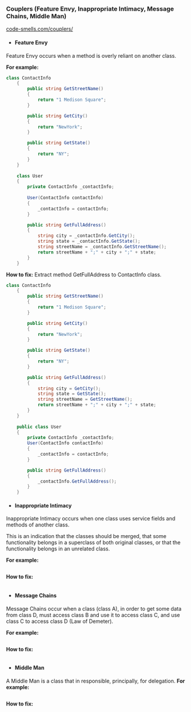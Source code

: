 ### Couplers (Feature Envy, Inappropriate Intimacy, Message Chains, Middle Man)

[code-smells.com/couplers/](https://code-smells.com/couplers/)

- #### Feature Envy
Feature Envy occurs when a method is overly reliant on another class.

**For example:**

```csharp
class ContactInfo
    {
        public string GetStreetName()
        {
            return "1 Medison Square";
        }

        public string GetCity()
        {
            return "NewYork";
        }

        public string GetState()
        {
            return "NY";
        }
    }
 
    class User
    {
        private ContactInfo _contactInfo;
 
        User(ContactInfo contactInfo)
        {
            _contactInfo = contactInfo;
        }

        public string GetFullAddress()
        {
            string city = _contactInfo.GetCity();
            string state = _contactInfo.GetState();
            string streetName = _contactInfo.GetStreetName();
            return streetName + ";" + city + ";" + state;
        }
    }
```

**How to fix:**
Extract method GetFullAddress to ContactInfo class.

```csharp
class ContactInfo
    {
        public string GetStreetName()
        {
            return "1 Medison Square";
        }

        public string GetCity()
        {
            return "NewYork";
        }

        public string GetState()
        {
            return "NY";
        }

        public string GetFullAddress()
        {
            string city = GetCity();
            string state = GetState();
            string streetName = GetStreetName();
            return streetName + ";" + city + ";" + state;
        }
    }
 
    public class User
    {
        private ContactInfo _contactInfo;
        User(ContactInfo contactInfo)
        {
            _contactInfo = contactInfo;
        }

        public string GetFullAddress()
        {
            _contactInfo.GetFullAddress();
        }
    }
```

- #### Inappropriate Intimacy
Inappropriate Intimacy occurs when one class uses service fields and methods of another class.

This is an indication that the classes should be merged, that some functionality belongs in a superclass of both original classes, or that the functionality belongs in an unrelated class.

**For example:**

```csharp


```

**How to fix:**

```csharp
```

- #### Message Chains
Message Chains occur when a class (class A), in order to get some data from class D, must access class B and use it to access class C, and use class C to access class D (Law of Demeter).

**For example:**

```csharp
```

**How to fix:**

```csharp
```

- #### Middle Man
A Middle Man is a class that in responsible, principally, for delegation.
**For example:**

```csharp
```

**How to fix:**

```csharp
```